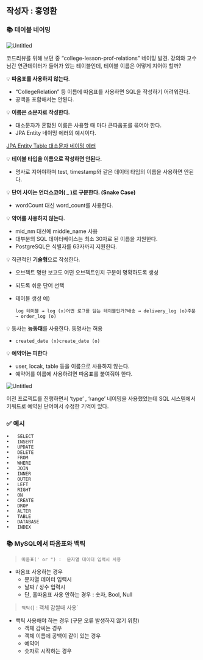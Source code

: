 ## 작성자 : 홍영환

### 📚 테이블 네이밍

![Untitled](https://github.com/user-attachments/assets/8c4cbc2a-f1f9-403f-8800-f934e5ac76bc)

코드리뷰를 위해 보던 중 “college-lesson-prof-relations” 네이밍 발견. 강의와 교수님간 연관데이터가 들어가 있는 테이블인데, 테이블 이름은 어떻게 지어야 할까?

💡 **따옴표를 사용하지 않는다.**


- “CollegeRelation” 등 이름에 따옴표를 사용하면 SQL을 작성하기 어려워진다.
- 공백을 포함해서는 안된다.

💡 **이름은 소문자로 작성한다.**


- 대소문자가 혼합된 이름은 사용할 때 마다 큰따옴표를 묶어야 한다.
- JPA Entity 네이밍 에러의 예시이다.

[JPA Entity Table 대소문자 네이밍 에러](https://bbogle2.tistory.com/entry/JPA-Entity-Table-대소문자-네이밍-에러)

💡 **테이블 타입을 이름으로 작성하면 안된다.**


- 명사로 지어야하며 test, timestamp와 같은 데이터 타입의 이름을 사용하면 안된다.

💡 **단어 사이는 언더스코어( _ )로 구분한다. (Snake Case)**

- wordCount 대신 word_count를 사용한다.


💡 **약어를 사용하지 않는다.**
- mid_nm 대신에 middle_name 사용
- 대부분의 SQL 데이터베이스는 최소 30자로 된 이름을 지원한다.
- PostgreSQL은 식별자를 63자까지 지원한다.


💡 직관적인 **기술형**으로 작성한다.

- 오브젝트 명만 보고도 어떤 오브젝트인지 구분이 명확하도록 생성
- 되도록 쉬운 단어 선택
- 테이블 생성 예)
    
    `log 테이블 → log (x)어떤 로그를 담는 테이블인가?배송 → delivery_log (o)주문 → order_log (o)`


💡 동사는 **능동태**를 사용한다. 동명사는 허용


- `created_date (x)create_date (o)`


💡 **예약어는 피한다**


- user, locak, table 등을 이름으로 사용하지 않는다.
- 예약어를 이름에 사용하려면 따옴표를 붙여줘야 한다.

![Untitled](https://github.com/user-attachments/assets/517aa3ec-b4f5-4bee-8c60-951c2a2b1bdd)

이전 프로젝트를 진행하면서 ‘type’ , ‘range’ 네이밍을 사용했었는데 SQL 시스템에서 키워드로 예약된 단어여서 수정한 기억이 있다.

### ✅ 예시

```
•	SELECT
•	INSERT
•	UPDATE
•	DELETE
•	FROM
•	WHERE
•	JOIN
•	INNER
•	OUTER
•	LEFT
•	RIGHT
•	ON
•	CREATE
•	DROP
•	ALTER
•	TABLE
•	DATABASE
•	INDEX

```

### 📚 MySQL에서 따옴표와 백틱

> `따옴표(' or ") :  문자열 데이터 입력시 사용`
> 
- 따옴표 사용하는 경우
    - 문자열 데이터 입력시
    - 날짜 / 상수 입력시
    - 단, 홀따옴표 사용 안하는 경우 : 숫자, Bool, Null

> `백틱(`) : 객체 감쌀때 사용`
> 
- 백틱 사용해야 하는 경우 (구문 오류 발생하지 않기 위함)
    - 객체 감싸는 경우
    - 객체 이름에 공백이 같이 있는 경우
    - 예약어
    - 숫자로 시작하는 경우